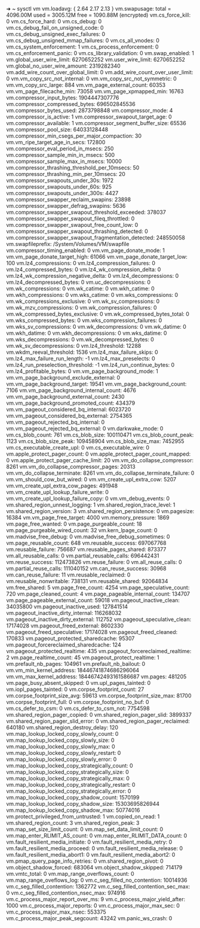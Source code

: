 ➜  ~ sysctl vm
vm.loadavg: { 2.64 2.17 2.13 }
vm.swapusage: total = 4096.00M  used = 3005.12M  free = 1090.88M  (encrypted)
vm.cs_force_kill: 0
vm.cs_force_hard: 0
vm.cs_debug: 0
vm.cs_debug_fail_on_unsigned_code: 0
vm.cs_debug_unsigned_exec_failures: 0
vm.cs_debug_unsigned_mmap_failures: 0
vm.cs_all_vnodes: 0
vm.cs_system_enforcement: 1
vm.cs_process_enforcement: 0
vm.cs_enforcement_panic: 0
vm.cs_library_validation: 0
vm.swap_enabled: 1
vm.global_user_wire_limit: 6270652252
vm.user_wire_limit: 6270652252
vm.global_no_user_wire_amount: 2319282340
vm.add_wire_count_over_global_limit: 0
vm.add_wire_count_over_user_limit: 0
vm.vm_copy_src_not_internal: 0
vm.vm_copy_src_not_symmetric: 0
vm.vm_copy_src_large: 884
vm.vm_page_external_count: 60353
vm.vm_page_filecache_min: 73058
vm.vm_page_xpmapped_min: 16763
vm.compressor_input_bytes: 1904447307776
vm.compressor_compressed_bytes: 696502845536
vm.compressor_bytes_used: 2873798848
vm.compressor_mode: 4
vm.compressor_is_active: 1
vm.compressor_swapout_target_age: 0
vm.compressor_available: 1
vm.compressor_segment_buffer_size: 65536
vm.compressor_pool_size: 64033128448
vm.compressor_min_csegs_per_major_compaction: 30
vm.vm_ripe_target_age_in_secs: 172800
vm.compressor_eval_period_in_msecs: 250
vm.compressor_sample_min_in_msecs: 500
vm.compressor_sample_max_in_msecs: 10000
vm.compressor_thrashing_threshold_per_10msecs: 50
vm.compressor_thrashing_min_per_10msecs: 20
vm.compressor_swapouts_under_30s: 1972
vm.compressor_swapouts_under_60s: 925
vm.compressor_swapouts_under_300s: 4427
vm.compressor_swapper_reclaim_swapins: 23898
vm.compressor_swapper_defrag_swapins: 5636
vm.compressor_swapper_swapout_threshold_exceeded: 378037
vm.compressor_swapper_swapout_fileq_throttled: 0
vm.compressor_swapper_swapout_free_count_low: 0
vm.compressor_swapper_swapout_thrashing_detected: 0
vm.compressor_swapper_swapout_fragmentation_detected: 248550058
vm.swapfileprefix: /System/Volumes/VM/swapfile
vm.compressor_timing_enabled: 0
vm.vm_page_donate_mode: 1
vm.vm_page_donate_target_high: 61066
vm.vm_page_donate_target_low: 100
vm.lz4_compressions: 0
vm.lz4_compression_failures: 0
vm.lz4_compressed_bytes: 0
vm.lz4_wk_compression_delta: 0
vm.lz4_wk_compression_negative_delta: 0
vm.lz4_decompressions: 0
vm.lz4_decompressed_bytes: 0
vm.uc_decompressions: 0
vm.wk_compressions: 0
vm.wk_catime: 0
vm.wkh_catime: 0
vm.wkh_compressions: 0
vm.wks_catime: 0
vm.wks_compressions: 0
vm.wk_compressions_exclusive: 0
vm.wk_sv_compressions: 0
vm.wk_mzv_compressions: 0
vm.wk_compression_failures: 0
vm.wk_compressed_bytes_exclusive: 0
vm.wk_compressed_bytes_total: 0
vm.wks_compressed_bytes: 0
vm.wks_compression_failures: 0
vm.wks_sv_compressions: 0
vm.wk_decompressions: 0
vm.wk_datime: 0
vm.wkh_datime: 0
vm.wkh_decompressions: 0
vm.wks_datime: 0
vm.wks_decompressions: 0
vm.wk_decompressed_bytes: 0
vm.wk_sv_decompressions: 0
vm.lz4_threshold: 12288
vm.wkdm_reeval_threshold: 1536
vm.lz4_max_failure_skips: 0
vm.lz4_max_failure_run_length: -1
vm.lz4_max_preselects: 0
vm.lz4_run_preselection_threshold: -1
vm.lz4_run_continue_bytes: 0
vm.lz4_profitable_bytes: 0
vm.vm_page_background_mode: 1
vm.vm_page_background_exclude_external: 0
vm.vm_page_background_target: 19541
vm.vm_page_background_count: 7106
vm.vm_page_background_internal_count: 4676
vm.vm_page_background_external_count: 2430
vm.vm_page_background_promoted_count: 434379
vm.vm_pageout_considered_bq_internal: 6023720
vm.vm_pageout_considered_bq_external: 2754365
vm.vm_pageout_rejected_bq_internal: 0
vm.vm_pageout_rejected_bq_external: 0
vm.darkwake_mode: 0
vm.cs_blob_count: 761
vm.cs_blob_size: 100110471
vm.cs_blob_count_peak: 1123
vm.cs_blob_size_peak: 109458904
vm.cs_blob_size_max: 7452955
vm.cs_executable_create_upl: 0
vm.cs_executable_wire: 0
vm.apple_protect_pager_count: 0
vm.apple_protect_pager_count_mapped: 0
vm.apple_protect_pager_cache_limit: 20
vm.vm_do_collapse_compressor: 8261
vm.vm_do_collapse_compressor_pages: 20313
vm.vm_do_collapse_terminate: 8261
vm.vm_do_collapse_terminate_failure: 0
vm.vm_should_cow_but_wired: 0
vm.vm_create_upl_extra_cow: 5207
vm.vm_create_upl_extra_cow_pages: 491948
vm.vm_create_upl_lookup_failure_write: 0
vm.vm_create_upl_lookup_failure_copy: 0
vm.vm_debug_events: 0
vm.shared_region_unnest_logging: 1
vm.shared_region_trace_level: 1
vm.shared_region_version: 3
vm.shared_region_persistence: 0
vm.pagesize: 16384
vm.vm_page_free_target: 4000
vm.memory_pressure: 1869
vm.page_free_wanted: 0
vm.page_purgeable_count: 18
vm.page_purgeable_wired_count: 32
vm.kern_lpage_count: 0
vm.madvise_free_debug: 0
vm.madvise_free_debug_sometimes: 0
vm.page_reusable_count: 648
vm.reusable_success: 697067768
vm.reusable_failure: 756687
vm.reusable_pages_shared: 873377
vm.all_reusable_calls: 0
vm.partial_reusable_calls: 696442431
vm.reuse_success: 112473826
vm.reuse_failure: 0
vm.all_reuse_calls: 0
vm.partial_reuse_calls: 111040152
vm.can_reuse_success: 30968
vm.can_reuse_failure: 11
vm.reusable_reclaimed: 0
vm.reusable_nonwritable: 738131
vm.reusable_shared: 92064834
vm.free_shared: 5
vm.page_free_count: 4254
vm.page_speculative_count: 720
vm.page_cleaned_count: 4
vm.page_pageable_internal_count: 134707
vm.page_pageable_external_count: 59018
vm.pageout_inactive_clean: 34035800
vm.pageout_inactive_used: 127841514
vm.pageout_inactive_dirty_internal: 116268032
vm.pageout_inactive_dirty_external: 112752
vm.pageout_speculative_clean: 17174028
vm.pageout_freed_external: 8602330
vm.pageout_freed_speculative: 17174028
vm.pageout_freed_cleaned: 170833
vm.pageout_protected_sharedcache: 95307
vm.pageout_forcereclaimed_sharedcache: 124
vm.pageout_protected_realtime: 435
vm.pageout_forcereclaimed_realtime: 2
vm.page_realtime_count: 45
vm.pageout_protect_realtime: 1
vm.prefault_nb_pages: 104961
vm.prefault_nb_bailout: 0
vm.vm_min_kernel_address: 18446741874686296064
vm.vm_max_kernel_address: 18446742493161586687
vm.pages: 481205
vm.page_busy_absent_skipped: 0
vm.upl_pages_tainted: 0
vm.iopl_pages_tainted: 0
vm.corpse_footprint_count: 27
vm.corpse_footprint_size_avg: 59613
vm.corpse_footprint_size_max: 81700
vm.corpse_footprint_full: 0
vm.corpse_footprint_no_buf: 0
vm.cs_defer_to_csm: 0
vm.cs_defer_to_csm_not: 7754598
vm.shared_region_pager_copied: 0
vm.shared_region_pager_slid: 3899337
vm.shared_region_pager_slid_error: 0
vm.shared_region_pager_reclaimed: 640180
vm.shared_region_destroy_delay: 120
vm.map_lookup_locked_copy_slowly_count: 0
vm.map_lookup_locked_copy_slowly_size: 0
vm.map_lookup_locked_copy_slowly_max: 0
vm.map_lookup_locked_copy_slowly_restart: 0
vm.map_lookup_locked_copy_slowly_error: 0
vm.map_lookup_locked_copy_strategically_count: 0
vm.map_lookup_locked_copy_strategically_size: 0
vm.map_lookup_locked_copy_strategically_max: 0
vm.map_lookup_locked_copy_strategically_restart: 0
vm.map_lookup_locked_copy_strategically_error: 0
vm.map_lookup_locked_copy_shadow_count: 1570199
vm.map_lookup_locked_copy_shadow_size: 15303695826944
vm.map_lookup_locked_copy_shadow_max: 50774016
vm.protect_privileged_from_untrusted: 1
vm.copied_on_read: 1
vm.shared_region_count: 3
vm.shared_region_peak: 3
vm.map_set_size_limit_count: 0
vm.map_set_data_limit_count: 0
vm.map_enter_RLIMIT_AS_count: 0
vm.map_enter_RLIMIT_DATA_count: 0
vm.fault_resilient_media_initiate: 0
vm.fault_resilient_media_retry: 0
vm.fault_resilient_media_proceed: 0
vm.fault_resilient_media_release: 0
vm.fault_resilient_media_abort1: 0
vm.fault_resilient_media_abort2: 0
vm.pmap_query_page_info_retries: 0
vm.shared_region_pivot: 0
vm.object_shadow_forced: 683064
vm.object_shadow_skipped: 714179
vm.vmtc_total: 0
vm.map_range_overflows_count: 0
vm.map_range_oveflows_log: 0
vm.c_seg_filled_no_contention: 10014936
vm.c_seg_filled_contention: 1362772
vm.c_seg_filled_contention_sec_max: 0
vm.c_seg_filled_contention_nsec_max: 974916
vm.c_process_major_report_over_ms: 9
vm.c_process_major_yield_after: 1000
vm.c_process_major_reports: 0
vm.c_process_major_max_sec: 0
vm.c_process_major_max_nsec: 553375
vm.c_process_major_peak_segcount: 43242
vm.panic_ws_crash: 0